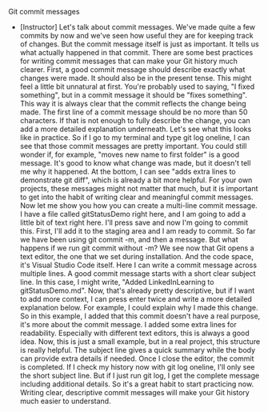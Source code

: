 Git commit messages
- [Instructor] Let's talk about commit messages. We've made quite a few commits by now and we've seen how useful they are for keeping track of changes. But the commit message itself is just as important. It tells us what actually happened in that commit. There are some best practices for writing commit messages that can make your Git history much clearer. First, a good commit message should describe exactly what changes were made. It should also be in the present tense. This might feel a little bit unnatural at first. You're probably used to saying, "I fixed something", but in a commit message it should be "fixes something". This way it is always clear that the commit reflects the change being made. The first line of a commit message should be no more than 50 characters. If that is not enough to fully describe the change, you can add a more detailed explanation underneath. Let's see what this looks like in practice. So if I go to my terminal and type git log oneline, I can see that those commit messages are pretty important. You could still wonder if, for example, "moves new name to first folder" is a good message. It's good to know what change was made, but it doesn't tell me why it happened. At the bottom, I can see "adds extra lines to demonstrate git diff", which is already a bit more helpful. For your own projects, these messages might not matter that much, but it is important to get into the habit of writing clear and meaningful commit messages. Now let me show you how you can create a multi-line commit message. I have a file called gitStatusDemo right here, and I am going to add a little bit of text right here. I'll press save and now I'm going to commit this. First, I'll add it to the staging area and I am ready to commit. So far we have been using git commit -m, and then a message. But what happens if we run git commit without -m? We see now that Git opens a text editor, the one that we set during installation. And the code space, it's Visual Studio Code itself. Here I can write a commit message across multiple lines. A good commit message starts with a short clear subject line. In this case, I might write, "Added LinkedInLearning to gitStatusDemo.md". Now, that's already pretty descriptive, but if I want to add more context, I can press enter twice and write a more detailed explanation below. For example, I could explain why I made this change. So in this example, I added that this commit doesn't have a real purpose, it's more about the commit message. I added some extra lines for readability. Especially with different text editors, this is always a good idea. Now, this is just a small example, but in a real project, this structure is really helpful. The subject line gives a quick summary while the body can provide extra details if needed. Once I close the editor, the commit is completed. If I check my history now with git log oneline, I'll only see the short subject line. But if I just run git log, I get the complete message including additional details. So it's a great habit to start practicing now. Writing clear, descriptive commit messages will make your Git history much easier to understand.